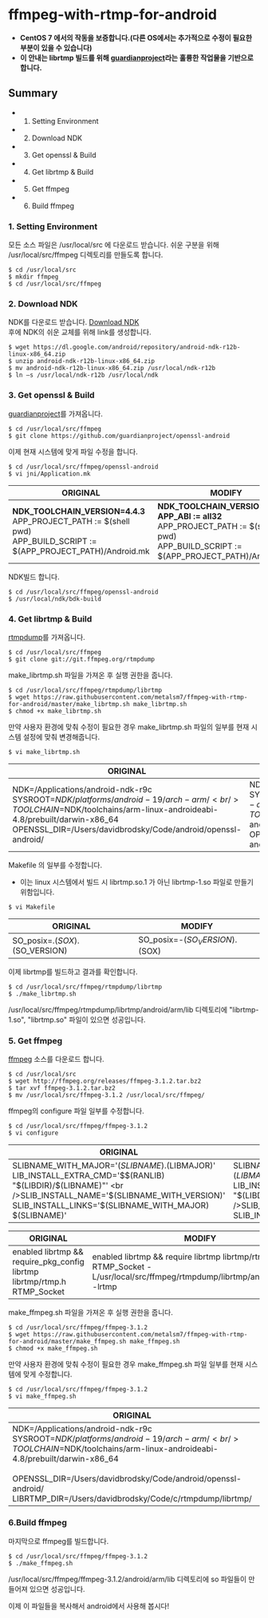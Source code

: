 # ffmpeg-with-rtmp-for-android

- **CentOS 7 에서의 작동을 보증합니다.(다른 OS에서는 추가적으로 수정이 필요한 부분이 있을 수 있습니다)**
- **이 안내는 librtmp 빌드를 위해 [guardianproject](https://github.com/guardianproject/openssl-android)라는 훌륭한 작업물을 기반으로 합니다.**

## Summary
+ 1. Setting Environment
+ 2. Download NDK
+ 3. Get openssl & Build
+ 4. Get librtmp & Build
+ 5. Get ffmpeg
+ 6. Build ffmpeg

### 1. Setting Environment
모든 소스 파일은 /usr/local/src 에 다운로드 받습니다.
쉬운 구분을 위해 /usr/local/src/ffmpeg 디렉토리를 만들도록 합니다.
<pre><code>$ cd /usr/local/src
$ mkdir ffmpeg
$ cd /usr/local/src/ffmpeg
</code></pre>

### 2. Download NDK
NDK를 다운로드 받습니다. [Download NDK](https://developer.android.com/ndk/downloads/index.html)<br />
후에 NDK의 쉬운 교체를 위해 link를 생성합니다.
<pre><code>$ wget https://dl.google.com/android/repository/android-ndk-r12b-linux-x86_64.zip
$ unzip android-ndk-r12b-linux-x86_64.zip
$ mv android-ndk-r12b-linux-x86_64.zip /usr/local/ndk-r12b
$ ln –s /usr/local/ndk-r12b /usr/local/ndk 
</code></pre>

### 3. Get openssl & Build
[guardianproject](https://github.com/guardianproject/openssl-android)를 가져옵니다.
<pre><code>$ cd /usr/local/src/ffmpeg
$ git clone https://github.com/guardianproject/openssl-android
</code></pre>
이제 현재 시스템에 맞게 파일 수정을 합니다.
<pre><code>$ cd /usr/local/src/ffmpeg/openssl-android
$ vi jni/Application.mk
</code></pre>
ORIGINAL | MODIFY
------------ | -------------
<b>NDK_TOOLCHAIN_VERSION=4.4.3</b> <br />APP_PROJECT_PATH := $(shell pwd) <br />APP_BUILD_SCRIPT := $(APP_PROJECT_PATH)/Android.mk | <b>NDK_TOOLCHAIN_VERSION=4.9</b> <br /><b>APP_ABI := all32</b><br />APP_PROJECT_PATH := $(shell pwd) <br />APP_BUILD_SCRIPT := $(APP_PROJECT_PATH)/Android.mk
NDK빌드 합니다.
<pre><code>$ cd /usr/local/src/ffmpeg/openssl-android
$ /usr/local/ndk/bdk-build
</code></pre>

### 4. Get librtmp & Build
[rtmpdump](git://git.ffmpeg.org/rtmpdump)를 가져옵니다.
<pre><code>$ cd /usr/local/src/ffmpeg
$ git clone git://git.ffmpeg.org/rtmpdump
</code></pre>
make_librtmp.sh 파일을 가져온 후 실행 권한을 줍니다.
<pre><code>$ cd /usr/local/src/ffmpeg/rtmpdump/librtmp
$ wget https://raw.githubusercontent.com/metalsm7/ffmpeg-with-rtmp-for-android/master/make_librtmp.sh make_librtmp.sh
$ chmod +x make_librtmp.sh
</code></pre>
만약 사용자 환경에 맞춰 수정이 필요한 경우 make_librtmp.sh 파일의 일부를 현재 시스템 설정에 맞춰 변경해줍니다.
<pre><code>$ vi make_librtmp.sh
</code></pre>
ORIGINAL | MODIFY
------------ | -------------
NDK=/Applications/android-ndk-r9c <br />SYSROOT=$NDK/platforms/android-19/arch-arm/ <br />TOOLCHAIN=$NDK/toolchains/arm-linux-androideabi-4.8/prebuilt/darwin-x86_64 <br />OPENSSL_DIR=/Users/davidbrodsky/Code/android/openssl-android/ | NDK=/usr/local/ndk <br />SYSROOT=$NDK/platforms/android-19/arch-arm/ <br />TOOLCHAIN=$NDK/toolchains/arm-linux-androideabi-4.9/prebuilt/linux-x86_64 <br />OPENSSL_DIR=/usr/local/src/ffmpeg/openssl-android/
Makefile 의 일부를 수정합니다.
+ 이는 linux 시스템에서 빌드 시 librtmp.so.1 가 아닌 librtmp-1.so 파일로 만들기 위함입니다.

<pre><code>$ vi Makefile
</code></pre>

ORIGINAL | MODIFY
------------ | -------------
SO_posix=.$(SOX).$(SO_VERSION) | SO_posix=-$(SO_VERSION).$(SOX)

이제 librtmp를 빌드하고 결과를 확인합니다.
<pre><code>$ cd /usr/local/src/ffmpeg/rtmpdump/librtmp
$ ./make_librtmp.sh
</code></pre>

/usr/local/src/ffmpeg/rtmpdump/librtmp/android/arm/lib 디렉토리에 "librtmp-1.so", "librtmp.so" 파일이 있으면 성공입니다.

### 5. Get ffmpeg
[ffmpeg](http://www.ffmpeg.org/download.html) 소스를 다운로드 합니다.
<pre><code>$ cd /usr/local/src
$ wget http://ffmpeg.org/releases/ffmpeg-3.1.2.tar.bz2
$ tar xvf ffmpeg-3.1.2.tar.bz2
$ mv /usr/local/src/ffmpeg-3.1.2 /usr/local/src/ffmpeg/
</code></pre>
ffmpeg의 configure 파일 일부를 수정합니다.
<pre><code>$ cd /usr/local/src/ffmpeg/ffmpeg-3.1.2
$ vi configure
</code></pre>
ORIGINAL | MODIFY
------------ | -------------
SLIBNAME_WITH_MAJOR='$(SLIBNAME).$(LIBMAJOR)' <br />LIB_INSTALL_EXTRA_CMD='$$(RANLIB) "$(LIBDIR)/$(LIBNAME)"' <br />SLIB_INSTALL_NAME='$(SLIBNAME_WITH_VERSION)' <br />SLIB_INSTALL_LINKS='$(SLIBNAME_WITH_MAJOR) $(SLIBNAME)' | SLIBNAME_WITH_MAJOR='$(SLIBPREF)$(FULLNAME)-$(LIBMAJOR)$(SLIBSUF)' <br />LIB_INSTALL_EXTRA_CMD='$$(RANLIB) "$(LIBDIR)/$(LIBNAME)"' <br />SLIB_INSTALL_NAME='$(SLIBNAME_WITH_MAJOR)' <br />SLIB_INSTALL_LINKS='$(SLIBNAME)'

ORIGINAL | MODIFY
------------ | -------------
enabled librtmp    && require_pkg_config librtmp librtmp/rtmp.h RTMP_Socket | enabled librtmp    && require librtmp librtmp/rtmp.h RTMP_Socket -L/usr/local/src/ffmpeg/rtmpdump/librtmp/android/arm/lib -lrtmp

make_ffmpeg.sh 파일을 가져온 후 실행 권한을 줍니다.
<pre><code>$ cd /usr/local/src/ffmpeg/ffmpeg-3.1.2
$ wget https://raw.githubusercontent.com/metalsm7/ffmpeg-with-rtmp-for-android/master/make_ffmpeg.sh make_ffmpeg.sh
$ chmod +x make_ffmpeg.sh
</code></pre>
만약 사용자 환경에 맞춰 수정이 필요한 경우 make_ffmpeg.sh 파일 일부를 현재 시스템에 맞게 수정합니다.
<pre><code>$ cd /usr/local/src/ffmpeg/ffmpeg-3.1.2
$ vi make_ffmpeg.sh</code></pre>

ORIGINAL | MODIFY
------------ | -------------
NDK=/Applications/android-ndk-r9c <br />SYSROOT=$NDK/platforms/android-19/arch-arm/ <br />TOOLCHAIN=$NDK/toolchains/arm-linux-androideabi-4.8/prebuilt/darwin-x86_64 <br /><br />OPENSSL_DIR=/Users/davidbrodsky/Code/android/openssl-android/ <br />LIBRTMP_DIR=/Users/davidbrodsky/Code/c/rtmpdump/librtmp/ | NDK=/usr/local/ndk <br />SYSROOT=$NDK/platforms/android-19/arch-arm/ <br />TOOLCHAIN=$NDK/toolchains/arm-linux-androideabi-4.9/prebuilt/linux-x86_64 <br /><br />OPENSSL_DIR=/usr/local/src/ffmpeg/openssl-android/ <br />LIBRTMP_DIR=/usr/local/src/ffmpeg/rtmpdump/librtmp/

### 6.Build ffmpeg
마지막으로 ffmpeg를 빌드합니다.
<pre><code>$ cd /usr/local/src/ffmpeg/ffmpeg-3.1.2
$ ./make_ffmpeg.sh
</code></pre>

/usr/local/src/ffmpeg/ffmpeg-3.1.2/android/arm/lib 디렉토리에 so 파일들이 만들어져 있으면 성공입니다.

이제 이 파일들을 복사해서 android에서 사용해 봅시다!
